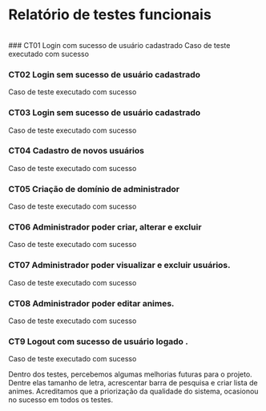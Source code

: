 # Relatório de testes funcionais 
<br>
### CT01 Login com sucesso de usuário cadastrado
Caso de teste executado com sucesso

### CT02 Login sem sucesso de usuário cadastrado
Caso de teste executado com sucesso

### CT03 Login sem sucesso de usuário cadastrado
Caso de teste executado com sucesso

### CT04 Cadastro de novos usuários
Caso de teste executado com sucesso

### CT05 Criação de domínio de administrador
Caso de teste executado com sucesso

### CT06 Administrador poder criar, alterar e excluir
Caso de teste executado com sucesso

### CT07 Administrador poder visualizar e excluir usuários.
Caso de teste executado com sucesso

### CT08 Administrador poder editar animes.
Caso de teste executado com sucesso

### CT9 Logout com sucesso de usuário logado .
Caso de teste executado com sucesso

Dentro dos testes, percebemos algumas melhorias futuras para o projeto. Dentre elas tamanho de letra, acrescentar barra de pesquisa e criar lista de animes.
Acreditamos que a priorização da qualidade do sistema, ocasionou no sucesso em todos os testes.
